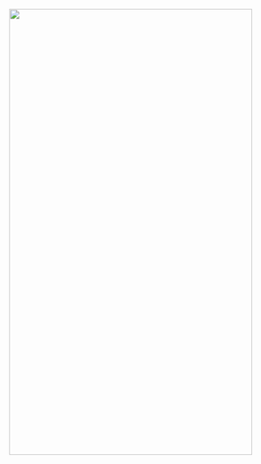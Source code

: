 <img src ="https://user-images.githubusercontent.com/59869563/89536214-30088900-d815-11ea-8891-29933be8bfc7.png" 
width="439px" height="806px">
